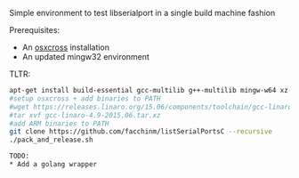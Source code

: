 Simple environment to test libserialport in a single build machine fashion

Prerequisites:
* An [osxcross](https://github.com/tpoechtrager/osxcross) installation
* An updated mingw32 environment

TLTR:
```bash
apt-get install build-essential gcc-multilib g++-multilib mingw-w64 xz-utils libxml2-dev clang patch git
#setup osxcross + add binaries to PATH
#wget https://releases.linaro.org/15.06/components/toolchain/gcc-linaro/4.9/gcc-linaro-4.9-2015.06.tar.xz
#tar xvf gcc-linaro-4.9-2015.06.tar.xz
#add ARM binaries to PATH
git clone https://github.com/facchinm/listSerialPortsC --recursive
./pack_and_release.sh

TODO:
* Add a golang wrapper
